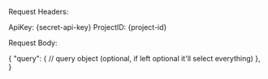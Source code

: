 Request Headers: 

ApiKey: {secret-api-key}
ProjectID: {project-id}

Request Body:

{
    "query": {
        // query object (optional, if left optional it'll select everything)
    },
}